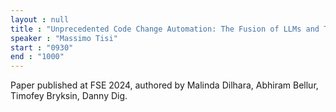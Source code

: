 ```yaml
---
layout : null
title : "Unprecedented Code Change Automation: The Fusion of LLMs and Transformation by Example"
speaker : "Massimo Tisi"
start : "0930"
end : "1000"
---
```

Paper published at FSE 2024, authored by Malinda Dilhara, Abhiram Bellur, Timofey Bryksin, Danny Dig.